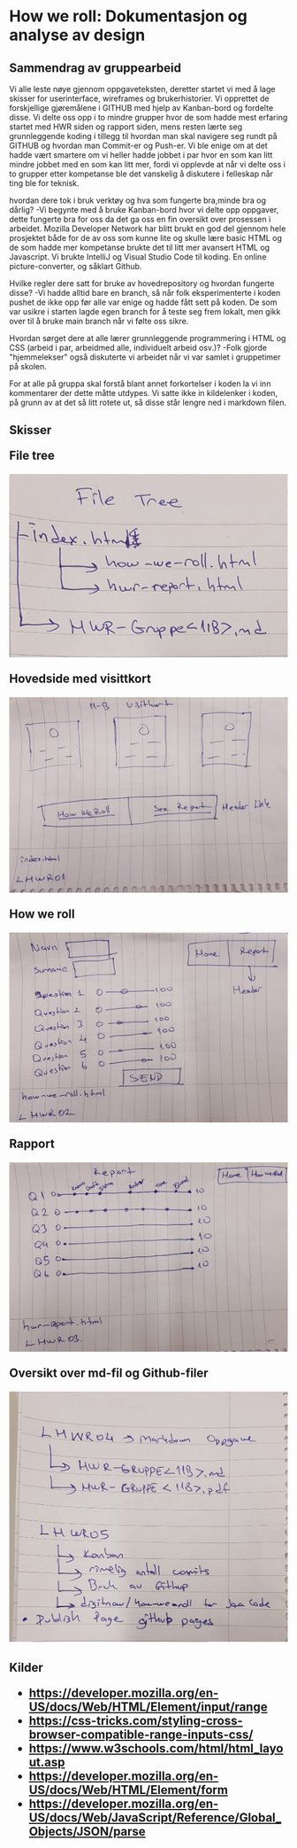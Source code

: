 <h1> How we roll: Dokumentasjon og analyse av design
  <h2> Sammendrag av gruppearbeid </h2>

<p> Vi alle leste nøye gjennom oppgaveteksten, deretter startet vi med å lage skisser for userinterface, wireframes og brukerhistorier. Vi opprettet de forskjellige gjøremålene i GITHUB med hjelp av Kanban-bord og fordelte disse. Vi delte oss opp i to mindre grupper hvor de som hadde mest erfaring startet med HWR siden og rapport siden, mens resten lærte seg grunnleggende koding i tillegg til hvordan man skal navigere seg rundt på GITHUB og hvordan man Commit-er og Push-er. Vi ble enige om at det hadde vært smartere om vi heller hadde jobbet i par hvor en som kan litt mindre jobbet med en som kan litt mer, fordi vi opplevde at når vi delte oss i to grupper etter kompetanse ble det vanskelig å diskutere i felleskap når ting ble for teknisk.

hvordan dere tok i bruk verktøy og hva som fungerte bra,minde bra og dårlig?
-Vi begynte med å bruke Kanban-bord hvor vi delte opp oppgaver, dette fungerte bra for oss da det ga oss en fin oversikt over prosessen i arbeidet. Mozilla Developer Network har blitt brukt en god del gjennom hele prosjektet både for de av oss som kunne lite og skulle lære basic HTML og de som hadde mer kompetanse brukte det til litt mer avansert HTML og Javascript. Vi brukte IntelliJ og Visual Studio Code til koding. En online picture-converter, og såklart Github.

Hvilke regler dere satt for bruke av hovedrepository og hvordan fungerte disse?
-Vi hadde alltid bare en branch, så når folk eksperimenterte i koden pushet de ikke opp før alle var enige og hadde fått sett på koden. De som var usikre i starten lagde egen branch for å teste seg frem lokalt, men gikk over til å bruke main branch når vi følte oss sikre.

Hvordan sørget dere at alle lærer grunnleggende programmering i HTML og CSS (arbeid i par, arbeidmed alle, individuelt arbeid osv.)?
-Folk gjorde "hjemmelekser" også diskuterte vi arbeidet når vi var samlet i gruppetimer på skolen.

For at alle på gruppa skal forstå blant annet forkortelser i koden la vi inn kommentarer der dette måtte utdypes. Vi satte ikke in kildelenker i koden, på grunn av at det så litt rotete ut, så disse står lengre ned i markdown filen.



<h2> Skisser

<p> File tree

![File tree](bilder/filetree.jpg)

Hovedside med visittkort

![LHWR01](bilder/lhwr01.jpg)

How we roll

![LHWR02](bilder/lhwr02.jpg)

Rapport

![LHWR03](bilder/lhwr03.jpg)

Oversikt over md-fil og Github-filer

![LHWR04](bilder/lhwr04.jpg)

<h2> Kilder

- https://developer.mozilla.org/en-US/docs/Web/HTML/Element/input/range
- https://css-tricks.com/styling-cross-browser-compatible-range-inputs-css/
- https://www.w3schools.com/html/html_layout.asp
- https://developer.mozilla.org/en-US/docs/Web/HTML/Element/form
- https://developer.mozilla.org/en-US/docs/Web/JavaScript/Reference/Global_Objects/JSON/parse

